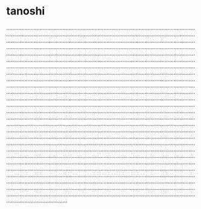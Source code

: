# tanoshi
............................................................................................................................................................................................................................................................................................................................................................................................................................................................................................................................................................................................................................................................................................................................................................................................................................................................................................................................................................................................................................................................................................................................................................................................................................................................................................................................................................................................................................................................................................................................................................................................................................................................................................................................................................................................................................................................................................................................................................................................................................................................................................................................................................................................................................................................................................................................................................................................................................................................................................................................................................................................................................................................................................................................................................................................................................................................................................................................................................................................................................................................................................................................................................................................................................................................................................................................................................................................................................................................................................................................